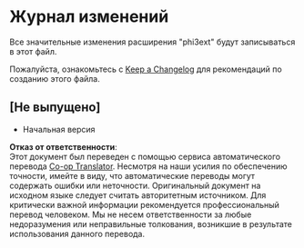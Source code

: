 <!--
CO_OP_TRANSLATOR_METADATA:
{
  "original_hash": "dbb0b6218ce5f9cf0ede8f4201f6ad58",
  "translation_date": "2025-05-07T15:21:43+00:00",
  "source_file": "code/07.Lab/01/Apple/phi3ext/CHANGELOG.md",
  "language_code": "ru"
}
-->
# Журнал изменений

Все значительные изменения расширения "phi3ext" будут записываться в этот файл.

Пожалуйста, ознакомьтесь с [Keep a Changelog](http://keepachangelog.com/) для рекомендаций по созданию этого файла.

## [Не выпущено]

- Начальная версия

**Отказ от ответственности**:  
Этот документ был переведен с помощью сервиса автоматического перевода [Co-op Translator](https://github.com/Azure/co-op-translator). Несмотря на наши усилия по обеспечению точности, имейте в виду, что автоматические переводы могут содержать ошибки или неточности. Оригинальный документ на исходном языке следует считать авторитетным источником. Для критически важной информации рекомендуется профессиональный перевод человеком. Мы не несем ответственности за любые недоразумения или неправильные толкования, возникшие в результате использования данного перевода.